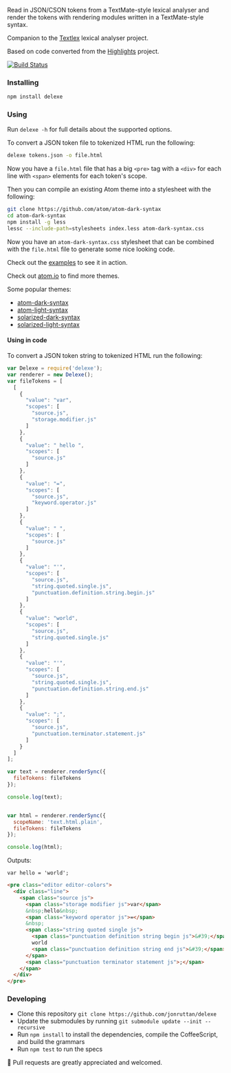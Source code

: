 Read in JSON/CSON tokens from a TextMate-style lexical analyser and render the tokens with rendering modules written in a TextMate-style syntax.

Companion to the [Textlex](https://github.com/jonruttan/textlex) lexical analyser project.

Based on code converted from the [Highlights](https://github.com/atom/highlights) project.

[![Build Status](https://travis-ci.org/jonruttan/delexe.svg)](https://travis-ci.org/jonruttan/delexe)

### Installing

```sh
npm install delexe
```

### Using

Run `delexe -h` for full details about the supported options.

To convert a JSON token file to tokenized HTML run the following:

```sh
delexe tokens.json -o file.html
```

Now you have a `file.html` file that has a big `<pre>` tag with a `<div>` for
each line with `<span>` elements for each token's scope.

Then you can compile an existing Atom theme into a stylesheet with the
following:

```sh
git clone https://github.com/atom/atom-dark-syntax
cd atom-dark-syntax
npm install -g less
lessc --include-path=stylesheets index.less atom-dark-syntax.css
```

Now you have an `atom-dark-syntax.css` stylesheet that can be combined with
the `file.html` file to generate some nice looking code.

Check out the [examples](https://jonruttan.github.io/delexe/examples) to see
it in action.

Check out [atom.io](https://atom.io/packages) to find more themes.

Some popular themes:
  * [atom-dark-syntax](https://github.com/atom/atom-dark-syntax)
  * [atom-light-syntax](https://github.com/atom/atom-light-syntax)
  * [solarized-dark-syntax](https://github.com/atom/solarized-dark-syntax)
  * [solarized-light-syntax](https://github.com/atom/solarized-light-syntax)

#### Using in code

To convert a JSON token string to tokenized HTML run the following:

```js
var Delexe = require('delexe');
var renderer = new Delexe();
var fileTokens = [
  [
    {
      "value": "var",
      "scopes": [
        "source.js",
        "storage.modifier.js"
      ]
    },
    {
      "value": " hello ",
      "scopes": [
        "source.js"
      ]
    },
    {
      "value": "=",
      "scopes": [
        "source.js",
        "keyword.operator.js"
      ]
    },
    {
      "value": " ",
      "scopes": [
        "source.js"
      ]
    },
    {
      "value": "'",
      "scopes": [
        "source.js",
        "string.quoted.single.js",
        "punctuation.definition.string.begin.js"
      ]
    },
    {
      "value": "world",
      "scopes": [
        "source.js",
        "string.quoted.single.js"
      ]
    },
    {
      "value": "'",
      "scopes": [
        "source.js",
        "string.quoted.single.js",
        "punctuation.definition.string.end.js"
      ]
    },
    {
      "value": ";",
      "scopes": [
        "source.js",
        "punctuation.terminator.statement.js"
      ]
    }
  ]
];

var text = renderer.renderSync({
  fileTokens: fileTokens
});

console.log(text);


var html = renderer.renderSync({
  scopeName: 'text.html.plain',
  fileTokens: fileTokens
});

console.log(html);
```

Outputs:

```
var hello = 'world';
```

```html
<pre class="editor editor-colors">
  <div class="line">
    <span class="source js">
      <span class="storage modifier js">var</span>
      &nbsp;hello&nbsp;
      <span class="keyword operator js">=</span>
      &nbsp;
      <span class="string quoted single js">
        <span class="punctuation definition string begin js">&#39;</span>
        world
        <span class="punctuation definition string end js">&#39;</span>
      </span>
      <span class="punctuation terminator statement js">;</span>
    </span>
  </div>
</pre>
```

### Developing

* Clone this repository `git clone https://github.com/jonruttan/delexe`
* Update the submodules by running `git submodule update --init --recursive`
* Run `npm install` to install the dependencies, compile the CoffeeScript, and
  build the grammars
* Run `npm test` to run the specs

:green_heart: Pull requests are greatly appreciated and welcomed.
